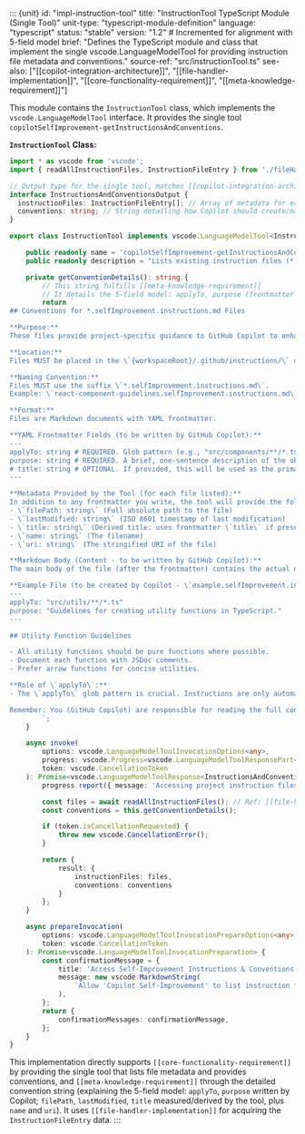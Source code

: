 <!-- filepath: d:\\Projects\\copilot-self-improvement\\docs\\Specification\\Implementations\\language-model-tool-implementation.mdmd.md -->
::: {unit}
id: "impl-instruction-tool"
title: "InstructionTool TypeScript Module (Single Tool)"
unit-type: "typescript-module-definition"
language: "typescript"
status: "stable"
version: "1.2" # Incremented for alignment with 5-field model
brief: "Defines the TypeScript module and class that implement the single vscode.LanguageModelTool for providing instruction file metadata and conventions."
source-ref: "src/instructionTool.ts"
see-also: ["[[copilot-integration-architecture]]", "[[file-handler-implementation]]", "[[core-functionality-requirement]]", "[[meta-knowledge-requirement]]"]

This module contains the `InstructionTool` class, which implements the `vscode.LanguageModelTool` interface. It provides the single tool `copilotSelfImprovement-getInstructionsAndConventions`.

**`InstructionTool` Class:**

```typescript
import * as vscode from 'vscode';
import { readAllInstructionFiles, InstructionFileEntry } from './fileHandler'; // Ref: [[file-handler-implementation]]

// Output type for the single tool, matches [[copilot-integration-architecture]]
interface InstructionsAndConventionsOutput {
  instructionFiles: InstructionFileEntry[]; // Array of metadata for each instruction file
  conventions: string; // String detailing how Copilot should create/manage these files
}

export class InstructionTool implements vscode.LanguageModelTool<InstructionsAndConventionsOutput, any> {

    public readonly name = 'copilotSelfImprovement-getInstructionsAndConventions';
    public readonly description = "Lists existing instruction files (*.selfImprovement.instructions.md) metadata and provides conventions for their creation/management. Copilot uses this to understand existing guidance and how to create new instructions itself.";

    private getConventionDetails(): string {
        // This string fulfills [[meta-knowledge-requirement]]
        // It details the 5-field model: applyTo, purpose (frontmatter by Copilot) and filePath, lastModified, title (measured/derived by tool)
        return `
## Conventions for *.selfImprovement.instructions.md Files

**Purpose:**
These files provide project-specific guidance to GitHub Copilot to enhance its assistance within this workspace. They allow you to define coding patterns, preferred libraries, architectural constraints, and other contextual information.

**Location:**
Files MUST be placed in the \`{workspaceRoot}/.github/instructions/\` directory.

**Naming Convention:**
Files MUST use the suffix \`*.selfImprovement.instructions.md\`.
Example: \`react-component-guidelines.selfImprovement.instructions.md\`

**Format:**
Files are Markdown documents with YAML frontmatter.

**YAML Frontmatter Fields (to be written by GitHub Copilot):**
---
applyTo: string # REQUIRED. Glob pattern (e.g., "src/components/**/*.tsx", "**/*" for all files) that specifies which files this instruction set applies to. The instruction content is automatically shown to Copilot when files matching this glob are being handled.
purpose: string # REQUIRED. A brief, one-sentence description of the objective or goal of this instruction file.
# title: string # OPTIONAL. If provided, this will be used as the primary source for the 'title' metadata. Otherwise, title is derived.
---

**Metadata Provided by the Tool (for each file listed):**
In addition to any frontmatter you write, the tool will provide the following metadata for each instruction file:
- \`filePath: string\` (Full absolute path to the file)
- \`lastModified: string\` (ISO 8601 timestamp of last modification)
- \`title: string\` (Derived title: uses frontmatter \`title\` if present, then first H1, then first content line, then filename)
- \`name: string\` (The filename)
- \`uri: string\` (The stringified URI of the file)

**Markdown Body (Content - to be written by GitHub Copilot):**
The main body of the file (after the frontmatter) contains the actual natural language instructions for GitHub Copilot, written in standard Markdown.

**Example File (to be created by Copilot - \`example.selfImprovement.instructions.md\`):**
---
applyTo: "src/utils/**/*.ts"
purpose: "Guidelines for creating utility functions in TypeScript."
---

## Utility Function Guidelines

- All utility functions should be pure functions where possible.
- Document each function with JSDoc comments.
- Prefer arrow functions for concise utilities.

**Role of \`applyTo\`:**
- The \`applyTo\` glob pattern is crucial. Instructions are only automatically applied by Copilot when it is working on files matching this pattern.

Remember: You (GitHub Copilot) are responsible for reading the full content of these files if needed, and for creating or modifying them based on user requests, including the \`applyTo\` and \`purpose\` frontmatter. This tool only lists them and tells you the rules for the frontmatter you need to write and the metadata it will provide.
        `;
    }

    async invoke(
        options: vscode.LanguageModelToolInvocationOptions<any>,
        progress: vscode.Progress<vscode.LanguageModelToolResponsePart<InstructionsAndConventionsOutput>>,
        token: vscode.CancellationToken
    ): Promise<vscode.LanguageModelToolResponse<InstructionsAndConventionsOutput>> {
        progress.report({ message: 'Accessing project instruction files and conventions...' });

        const files = await readAllInstructionFiles(); // Ref: [[file-handler-implementation]]
        const conventions = this.getConventionDetails();

        if (token.isCancellationRequested) {
            throw new vscode.CancellationError();
        }

        return {
            result: {
                instructionFiles: files,
                conventions: conventions
            }
        };
    }

    async prepareInvocation(
        options: vscode.LanguageModelToolInvocationPrepareOptions<any>,
        token: vscode.CancellationToken
    ): Promise<vscode.LanguageModelToolInvocationPreparation> {
        const confirmationMessage = {
            title: 'Access Self-Improvement Instructions & Conventions',
            message: new vscode.MarkdownString(
                `Allow 'Copilot Self-Improvement' to list instruction files from your '.github/instructions/' directory and provide conventions for their use? This helps Copilot align with project standards.`
            ),
        };
        return {
            confirmationMessages: confirmationMessage,
        };
    }
}
```

This implementation directly supports `[[core-functionality-requirement]]` by providing the single tool that lists file metadata and provides conventions, and `[[meta-knowledge-requirement]]` through the detailed convention string (explaining the 5-field model: `applyTo`, `purpose` written by Copilot; `filePath`, `lastModified`, `title` measured/derived by the tool, plus `name` and `uri`). It uses `[[file-handler-implementation]]` for acquiring the `InstructionFileEntry` data.
:::
